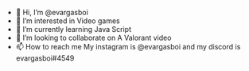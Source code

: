 - 👋 Hi, I’m @evargasboi
- 👀 I’m interested in Video games
- 🌱 I’m currently learning Java Script
- 💞️ I’m looking to collaborate on A Valorant video
- 📫 How to reach me My instagram is @evargasboi and my discord is evargasboi#4549
<!---
evargasboi/evargasboi is a ✨ special ✨ repository because its `README.md` (this file) appears on your GitHub profile.
You can click the Preview link to take a look at your changes.
--->
